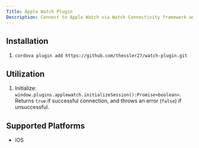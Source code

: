 ```yaml
---
Title: Apple Watch Plugin
Description: Connect to Apple Watch via Watch Connectivity framework and send/receive messages.
---
```


## Installation

1. `cordova plugin add https://github.com/thessler27/watch-plugin.git`

## Utilization

1. Initialize: `window.plugins.applewatch.initializeSession():Promise<boolean>`. Returns `true` if successful connection, and throws an error (`false`) if unsuccessful.


Supported Platforms
-------------------

- iOS

